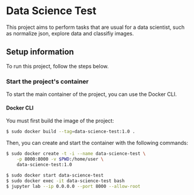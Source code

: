 # Data Science Test

This project aims to perform tasks that are usual for a data scientist, such as normalize json, explore data and classifiy images.

## Setup information

To run this project, follow the steps below.

### Start the project's container

To start the main container of the project, you can use the Docker CLI.

#### Docker CLI

You must first build the image of the project:

```bash
$ sudo docker build --tag=data-science-test:1.0 .
```

Then, you can create and start the container with the following commands:

```bash
$ sudo docker create -t -i --name data-science-test \
    -p 8000:8000 -v $PWD:/home/user \
    data-science-test:1.0

$ sudo docker start data-science-test
$ sudo docker exec -it data-science-test bash
$ jupyter lab --ip 0.0.0.0 --port 8000 --allow-root
```
